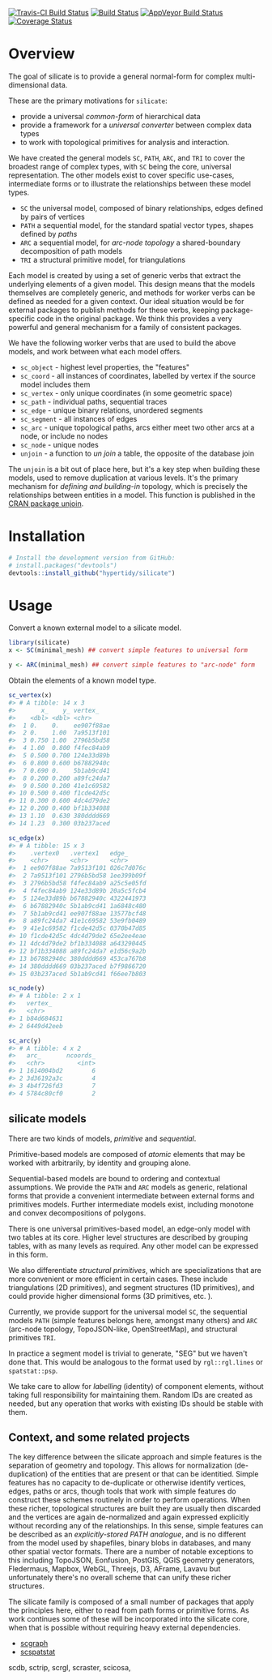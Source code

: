 
<!-- README.md is generated from README.Rmd. Please edit that file -->
[![Travis-CI Build Status](http://badges.herokuapp.com/travis/hypertidy/silicate?branch=master&env=BUILD_NAME=trusty_release&label=linux)](https://travis-ci.org/hypertidy/silicate) [![Build Status](http://badges.herokuapp.com/travis/hypertidy/silicate?branch=master&env=BUILD_NAME=osx_release&label=osx)](https://travis-ci.org/hypertidy/silicate) [![AppVeyor Build Status](https://ci.appveyor.com/api/projects/status/github/hypertidy/silicate?branch=master&svg=true)](https://ci.appveyor.com/project/mdsumner/silicate) [![Coverage Status](https://img.shields.io/codecov/c/github/hypertidy/silicate/master.svg)](https://codecov.io/github/hypertidy/silicate?branch=master)

Overview
========

The goal of silicate is to provide a general normal-form for complex multi-dimensional data.

These are the primary motivations for `silicate`:

-   provide a universal *common-form* of hierarchical data
-   provide a framework for a *universal converter* between complex data types
-   to work with topological primitives for analysis and interaction.

We have created the general models `SC`, `PATH`, `ARC`, and `TRI` to cover the broadest range of complex types, with `SC` being the core, universal representation. The other models exist to cover specific use-cases, intermediate forms or to illustrate the relationships between these model types.

-   `SC` the universal model, composed of binary relationships, edges defined by pairs of vertices
-   `PATH` a sequential model, for the standard spatial vector types, shapes defined by *paths*
-   `ARC` a sequential model, for *arc-node topology* a shared-boundary decomposition of path models
-   `TRI` a structural primitive model, for triangulations

Each model is created by using a set of generic verbs that extract the underlying elements of a given model. This design means that the models themselves are completely generic, and methods for worker verbs can be defined as needed for a given context. Our ideal situation would be for external packages to publish methods for these verbs, keeping package-specific code in the original package. We think this provides a very powerful and general mechanism for a family of consistent packages.

We have the following worker verbs that are used to build the above models, and work between what each model offers.

-   `sc_object` - highest level properties, the "features"
-   `sc_coord` - all instances of coordinates, labelled by vertex if the source model includes them
-   `sc_vertex` - only unique coordinates (in some geometric space)
-   `sc_path` - individual paths, sequential traces
-   `sc_edge` - unique binary relations, unordered segments
-   `sc_segment` - all instances of edges
-   `sc_arc` - unique topological paths, arcs either meet two other arcs at a node, or include no nodes
-   `sc_node` - unique nodes
-   `unjoin` - a function to *un join* a table, the opposite of the database join

The `unjoin` is a bit out of place here, but it's a key step when building these models, used to remove duplication at various levels. It's the primary mechanism for *defining and building-in* topology, which is precisely the relationships between entities in a model. This function is published in the [CRAN package unjoin](https://CRAN.R-project.org/package=unjoin).

Installation
============

``` r
# Install the development version from GitHub:
# install.packages("devtools")
devtools::install_github("hypertidy/silicate")
```

Usage
=====

Convert a known external model to a silicate model.

``` r
library(silicate)
x <- SC(minimal_mesh) ## convert simple features to universal form

y <- ARC(minimal_mesh) ## convert simple features to "arc-node" form
```

Obtain the elements of a known model type.

``` r
sc_vertex(x)
#> # A tibble: 14 x 3
#>       x_    y_ vertex_   
#>    <dbl> <dbl> <chr>     
#>  1 0.    0.    ee907f88ae
#>  2 0.    1.00  7a9513f101
#>  3 0.750 1.00  2796b5bd58
#>  4 1.00  0.800 f4fec84ab9
#>  5 0.500 0.700 124e33d89b
#>  6 0.800 0.600 b67882940c
#>  7 0.690 0.    5b1ab9cd41
#>  8 0.200 0.200 a89fc24da7
#>  9 0.500 0.200 41e1c69582
#> 10 0.500 0.400 f1cde42d5c
#> 11 0.300 0.600 4dc4d79de2
#> 12 0.200 0.400 bf1b334088
#> 13 1.10  0.630 380dddd669
#> 14 1.23  0.300 03b237aced

sc_edge(x)
#> # A tibble: 15 x 3
#>    .vertex0   .vertex1   edge_     
#>    <chr>      <chr>      <chr>     
#>  1 ee907f88ae 7a9513f101 026c7d076c
#>  2 7a9513f101 2796b5bd58 1ee399b09f
#>  3 2796b5bd58 f4fec84ab9 a25c5e05fd
#>  4 f4fec84ab9 124e33d89b 20a5c5fcb4
#>  5 124e33d89b b67882940c 4322441973
#>  6 b67882940c 5b1ab9cd41 1a6848c480
#>  7 5b1ab9cd41 ee907f88ae 13577bcf48
#>  8 a89fc24da7 41e1c69582 53e9fb0489
#>  9 41e1c69582 f1cde42d5c 0370b47d85
#> 10 f1cde42d5c 4dc4d79de2 65e2ee4eae
#> 11 4dc4d79de2 bf1b334088 a643290445
#> 12 bf1b334088 a89fc24da7 e1d56c9a2b
#> 13 b67882940c 380dddd669 453ca767b8
#> 14 380dddd669 03b237aced b7f9866720
#> 15 03b237aced 5b1ab9cd41 f66ee7b803

sc_node(y)
#> # A tibble: 2 x 1
#>   vertex_   
#>   <chr>     
#> 1 b84d684631
#> 2 6449d42eeb

sc_arc(y)
#> # A tibble: 4 x 2
#>   arc_       ncoords_
#>   <chr>         <int>
#> 1 1614004bd2        6
#> 2 3d36192a3c        4
#> 3 4b4f726fd3        7
#> 4 5784c80cf0        2
```

silicate models
---------------

There are two kinds of models, *primitive* and *sequential*.

Primitive-based models are composed of *atomic* elements that may be worked with arbitrarily, by identity and grouping alone.

Sequential-based models are bound to ordering and contextual assumptions. We provide the `PATH` and `ARC` models as generic, relational forms that provide a convenient intermediate between external forms and primitives models. Further intermediate models exist, including monotone and convex decompositions of polygons.

There is one universal primitives-based model, an edge-only model with two tables at its core. Higher level structures are described by grouping tables, with as many levels as required. Any other model can be expressed in this form.

We also differentiate *structural primitives*, which are specializations that are more convenient or more efficient in certain cases. These include triangulations (2D primitives), and segment structures (1D primitives), and could provide higher dimensional forms (3D primitives, etc. ).

Currently, we provide support for the universal model `SC`, the sequential models `PATH` (simple features belongs here, amongst many others) and `ARC` (arc-node topology, TopoJSON-like, OpenStreetMap), and structural primitives `TRI`.

In practice a segment model is trivial to generate, "SEG" but we haven't done that. This would be analogous to the format used by `rgl::rgl.lines` or `spatstat::psp`.

We take care to allow for *labelling* (identity) of component elements, without taking full responsibility for maintaining them. Random IDs are created as needed, but any operation that works with existing IDs should be stable with them.

Context, and some related projects
----------------------------------

The key difference between the silicate approach and simple features is the separation of geometry and topology. This allows for normalization (de-duplication) of the entities that are present or that can be identitied. Simple features has no capacity to de-duplicate or otherwise identify vertices, edges, paths or arcs, though tools that work with simple features do construct these schemes routinely in order to perform operations. When these richer, topological structures are built they are usually then discarded and the vertices are again de-normalized and again expressed explicitly without recording any of the relationships. In this sense, simple features can be described as an *explicitly-stored PATH analogue*, and is no different from the model used by shapefiles, binary blobs in databases, and many other spatial vector formats. There are a number of notable exceptions to this including TopoJSON, Eonfusion, PostGIS, QGIS geometry generators, Fledermaus, Mapbox, WebGL, Threejs, D3, AFrame, Lavavu but unfortunately there's no overall scheme that can unify these richer structures.

The silicate family is composed of a small number of packages that apply the principles here, either to read from path forms or primitive forms. As work continues some of these will be incorporated into the silicate core, when that is possible without requiring heavy external dependencies.

-   [scgraph](https://github.com/hypertidy/scgraph)
-   [scspatstat](https://github.com/hypertidy/scspatstat)

scdb, sctrip, scrgl, scraster, scicosa,
